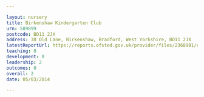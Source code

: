 ```yaml
---

layout: nursery
title: Birkenshaw Kindergarten Club
urn: 509899
postcode: BD11 2JX
address: 38 Old Lane, Birkenshaw, Bradford, West Yorkshire, BD11 2JX
latestReportUrl: https://reports.ofsted.gov.uk/provider/files/2368901/urn/509899.pdf
teaching: 0
development: 0
leadership: 2
outcomes: 0
overall: 2
date: 05/03/2014

---
```

